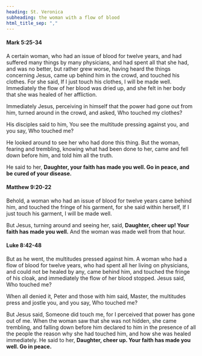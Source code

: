 ```yaml
---
heading: St. Veronica
subheading: the woman with a flow of blood
html_title_sep: ","
---
```


#### Mark 5:25-34

A certain woman, who had an issue of blood for twelve years, and had suffered
many things by many physicians, and had spent all that she had, and was no
better, but rather grew worse, having heard the things concerning Jesus, came
up behind him in the crowd, and touched his clothes. For she said, If I just
touch his clothes, I will be made well. Immediately the flow of her blood was
dried up, and she felt in her body that she was healed of her affliction.

Immediately Jesus, perceiving in himself that the power had gone out from him,
turned around in the crowd, and asked, Who touched my clothes?

His disciples said to him, You see the multitude pressing against you, and you
say, Who touched me?

He looked around to see her who had done this thing. But the woman, fearing and
trembling, knowing what had been done to her, came and fell down before him,
and told him all the truth.

He said to her, **Daughter, your faith has made you well. Go in peace, and be
cured of your disease.**


#### Matthew 9:20-22

Behold, a woman who had an issue of blood for twelve years came behind him, and
touched the fringe of his garment, for she said within herself, If I just touch
his garment, I will be made well.

But Jesus, turning around and seeing her, said, **Daughter, cheer up! Your
faith has made you well.** And the woman was made well from that hour.


#### Luke 8:42-48

But as he went, the multitudes pressed against him. A woman who had a flow of
blood for twelve years, who had spent all her living on physicians, and could
not be healed by any, came behind him, and touched the fringe of his cloak, and
immediately the flow of her blood stopped. Jesus said, Who touched me?

When all denied it, Peter and those with him said, Master, the multitudes press
and jostle you, and you say, Who touched me?

But Jesus said, Someone did touch me, for I perceived that power has gone out
of me. When the woman saw that she was not hidden, she came trembling, and
falling down before him declared to him in the presence of all the people the
reason why she had touched him, and how she was healed immediately. He said to
her, **Daughter, cheer up. Your faith has made you well. Go in peace.**

